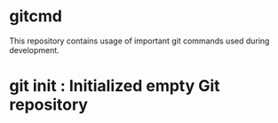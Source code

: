 # gitcmd
This repository contains usage of important git commands used during development.

# git init : Initialized empty Git repository 


